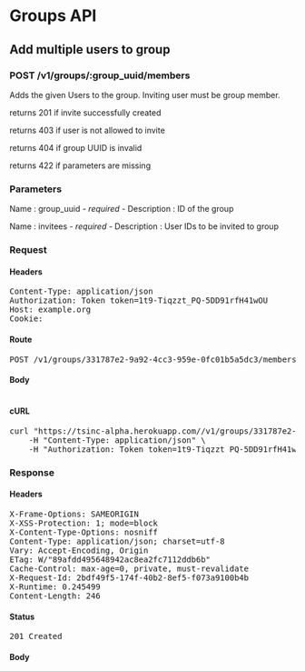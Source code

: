 # Groups API

## Add multiple users to group

### POST /v1/groups/:group_uuid/members

Adds the given Users to the group. Inviting user must be group member.

returns 201 if invite successfully created

returns 403 if user is not allowed to invite

returns 404 if group UUID is invalid

returns 422 if parameters are missing

### Parameters

Name : group_uuid *- required -*
Description : ID of the group

Name : invitees *- required -*
Description : User IDs to be invited to group

### Request

#### Headers

<pre>Content-Type: application/json
Authorization: Token token=1t9-Tiqzzt_PQ-5DD91rfH41wOU
Host: example.org
Cookie: </pre>

#### Route

<pre>POST /v1/groups/331787e2-9a92-4cc3-959e-0fc01b5a5dc3/members</pre>

#### Body
```javascript

```


#### cURL

<pre class="request">curl &quot;https://tsinc-alpha.herokuapp.com//v1/groups/331787e2-9a92-4cc3-959e-0fc01b5a5dc3/members&quot; -d &#39;{&quot;invitees&quot;:[392,393,394]}&#39; -X POST \
	-H &quot;Content-Type: application/json&quot; \
	-H &quot;Authorization: Token token=1t9-Tiqzzt_PQ-5DD91rfH41wOU&quot;</pre>

### Response

#### Headers

<pre>X-Frame-Options: SAMEORIGIN
X-XSS-Protection: 1; mode=block
X-Content-Type-Options: nosniff
Content-Type: application/json; charset=utf-8
Vary: Accept-Encoding, Origin
ETag: W/&quot;89afdd495648942ac8ea2fc7112ddb6b&quot;
Cache-Control: max-age=0, private, must-revalidate
X-Request-Id: 2bdf49f5-174f-40b2-8ef5-f073a9100b4b
X-Runtime: 0.245499
Content-Length: 246</pre>

#### Status

<pre>201 Created</pre>

#### Body

```javascript

```
